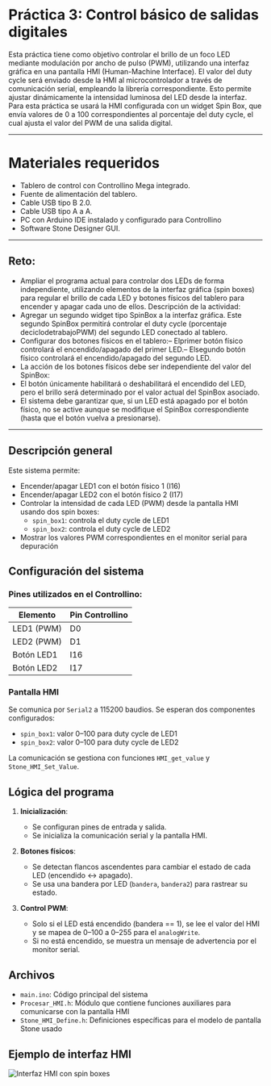 #  Práctica 3: Control básico de salidas digitales 
 Esta práctica tiene como objetivo controlar el brillo de un foco LED mediante
 modulación por ancho de pulso (PWM), utilizando una interfaz gráfica en una
 pantalla HMI (Human-Machine Interface). El valor del duty cycle será enviado
 desde la HMI al microcontrolador a través de comunicación serial, empleando
 la librería correspondiente. Esto permite ajustar dinámicamente la intensidad
 luminosa del LED desde la interfaz.
 Para esta práctica se usará la HMI configurada con un widget Spin Box, que envía
 valores de 0 a 100 correspondientes al porcentaje del duty cycle, el cual ajusta el
 valor del PWM de una salida digital.

---
# Materiales requeridos
 - Tablero de control con Controllino Mega integrado.
 - Fuente de alimentación del tablero.
 - Cable USB tipo B 2.0.
 - Cable USB tipo A a A.
 - PC con Arduino IDE instalado y configurado para Controllino
 - Software Stone Designer GUI.
---
## Reto:
- Ampliar el programa actual para controlar dos LEDs de forma independiente, utilizando elementos de la interfaz gráfica (spin boxes) para regular el brillo de
 cada LED y botones físicos del tablero para encender y apagar cada uno de ellos.
Descripción de la actividad:
 - Agregar un segundo widget tipo SpinBox a la interfaz gráfica. Este segundo  SpinBox permitirá controlar el duty cycle (porcentaje deciclodetrabajoPWM)
 del segundo LED conectado al tablero.
 - Configurar dos botones físicos en el tablero:– Elprimer botón físico controlará el encendido/apagado del primer LED.– Elsegundo
 botón físico controlará el encendido/apagado del segundo  LED.
- La acción de los botones físicos debe ser independiente del valor del SpinBox:
- El botón únicamente habilitará o deshabilitará el encendido del LED,
 pero el brillo será determinado por el valor actual del SpinBox asociado.
- El sistema debe garantizar que, si un LED está apagado por el botón físico,
 no se active aunque se modifique el SpinBox correspondiente (hasta que el  botón vuelva a presionarse).
---
## Descripción general

Este sistema permite:

- Encender/apagar LED1 con el botón físico 1 (I16)
- Encender/apagar LED2 con el botón físico 2 (I17)
- Controlar la intensidad de cada LED (PWM) desde la pantalla HMI usando dos spin boxes:
  - `spin_box1`: controla el duty cycle de LED1
  - `spin_box2`: controla el duty cycle de LED2
- Mostrar los valores PWM correspondientes en el monitor serial para depuración

## Configuración del sistema

### Pines utilizados en el Controllino:

| Elemento       | Pin Controllino |
|----------------|-----------------|
| LED1 (PWM)     | D0              |
| LED2 (PWM)     | D1              |
| Botón LED1     | I16             |
| Botón LED2     | I17             |

### Pantalla HMI

Se comunica por `Serial2` a 115200 baudios. Se esperan dos componentes configurados:

- `spin_box1`: valor 0–100 para duty cycle de LED1
- `spin_box2`: valor 0–100 para duty cycle de LED2

La comunicación se gestiona con funciones `HMI_get_value` y `Stone_HMI_Set_Value`.

## Lógica del programa

1. **Inicialización**:
   - Se configuran pines de entrada y salida.
   - Se inicializa la comunicación serial y la pantalla HMI.

2. **Botones físicos**:
   - Se detectan flancos ascendentes para cambiar el estado de cada LED (encendido ↔ apagado).
   - Se usa una bandera por LED (`bandera`, `bandera2`) para rastrear su estado.

3. **Control PWM**:
   - Solo si el LED está encendido (bandera == 1), se lee el valor del HMI y se mapea de 0–100 a 0–255 para el `analogWrite`.
   - Si no está encendido, se muestra un mensaje de advertencia por el monitor serial.

## Archivos

- `main.ino`: Código principal del sistema
- `Procesar_HMI.h`: Módulo que contiene funciones auxiliares para comunicarse con la pantalla HMI
- `Stone_HMI_Define.h`: Definiciones específicas para el modelo de pantalla Stone usado

## Ejemplo de interfaz HMI
![Interfaz HMI con spin boxes](pantallap3.png)
